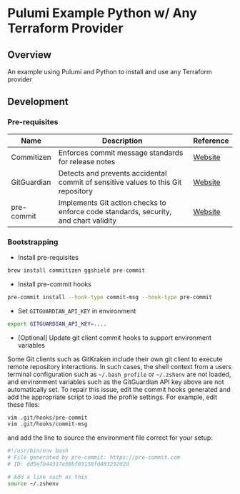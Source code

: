 # Pulumi Example Python w/ Any Terraform Provider

## Overview
An example using Pulumi and Python to install and use any Terraform provider

## Development

### Pre-requisites

| Name        | Description                                                                          | Reference |
|-------------|--------------------------------------------------------------------------------------|-----------|
| Commitizen  | Enforces commit message standards for release notes                                  | [Website](https://commitizen-tools.github.io/commitizen/)   |
| GitGuardian | Detects and prevents accidental commit of sensitive values to this Git repository    | [Website](https://www.gitguardian.com/monitor-internal-repositories-for-secrets)   |
| pre-commit  | Implements Git action checks to enforce code standards, security, and chart validity | [Website](https://pre-commit.com/)   |


### Bootstrapping

- Install pre-requisites
```bash
brew install commitizen ggshield pre-commit
```

- Install pre-commit hooks
```bash
pre-commit install --hook-type commit-msg --hook-type pre-commit
```

- Set `GITGUARDIAN_API_KEY` in environment
```bash
export GITGUARDIAN_API_KEY=....
```

- [Optional] Update git client commit hooks to support environment variables

Some Git clients such as GitKraken include their own git client to execute remote repository interactions. In such cases, the shell context from a users terminal configuration such as `~/.bash_profile` or `~/.zshenv` are not loaded, and environment variables such as the GitGuardian API key above are not automatically set. To repair this issue, edit the commit hooks generated and add the appropriate script to load the profile settings. For example, edit these files:

```bash
vim .git/hooks/pre-commit
vim .git/hooks/commit-msg
```

and add the line to source the environment file correct for your setup:

```bash
#!/usr/bin/env bash
# File generated by pre-commit: https://pre-commit.com
# ID: dd5efb44317e38bf03138fd403232d2d

# Add a line such as this
source ~/.zshenv
```
